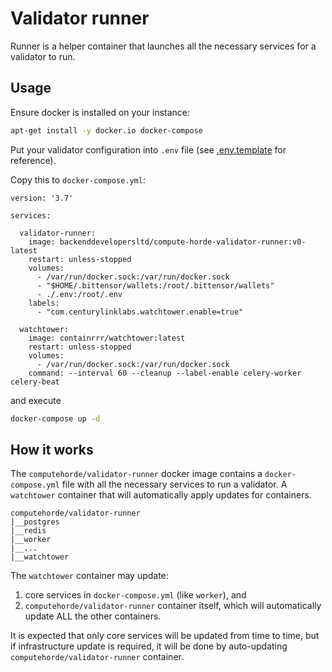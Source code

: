 # Validator runner

Runner is a helper container that launches all the necessary services for a validator to run.

## Usage

Ensure docker is installed on your instance:

```bash
apt-get install -y docker.io docker-compose
```

Put your validator configuration into `.env` file (see [.env.template](.env.template) for reference).

Copy this to `docker-compose.yml`:

```
version: '3.7'

services:
    
  validator-runner:
    image: backenddevelopersltd/compute-horde-validator-runner:v0-latest
    restart: unless-stopped
    volumes:
      - /var/run/docker.sock:/var/run/docker.sock
      - "$HOME/.bittensor/wallets:/root/.bittensor/wallets"
      - ./.env:/root/.env
    labels:
      - "com.centurylinklabs.watchtower.enable=true"

  watchtower:
    image: containrrr/watchtower:latest
    restart: unless-stopped
    volumes:
      - /var/run/docker.sock:/var/run/docker.sock
    command: --interval 60 --cleanup --label-enable celery-worker celery-beat

```

and execute

```bash
docker-compose up -d
```

## How it works

The `computehorde/validator-runner` docker image contains a `docker-compose.yml` file with all the necessary services to run a validator. 
A `watchtower` container that will automatically apply updates for containers.

```
computehorde/validator-runner
|__postgres
|__redis
|__worker
|__...
|__watchtower
```

The `watchtower` container may update:
1) core services in `docker-compose.yml` (like `worker`), and
2) `computehorde/validator-runner` container itself, which will automatically update ALL the other containers.

It is expected that only core services will be updated from time to time, but if infrastructure update is required, it will be done by auto-updating `computehorde/validator-runner` container.
